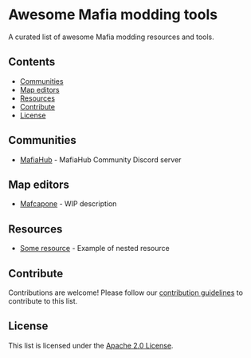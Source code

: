 # Awesome Mafia modding tools

A curated list of awesome Mafia modding resources and tools.

## Contents

- [Communities](#communities)
- [Map editors](#content)
- [Resources](#resources)
- [Contribute](#contribute)
- [License](#license)

## Communities

- [MafiaHub](https://discord.gg/eBQ4QHX) - MafiaHub Community Discord server

## Map editors

- [Mafcapone](https://github.com/user-attachments/files/16227907/Mafcapone.cl-1.zip) - WIP description

## Resources

- [Some resource](pages/resource1.md) - Example of nested resource

## Contribute

Contributions are welcome! Please follow our [contribution guidelines](CONTRIBUTING.md) to contribute to this list.

## License

This list is licensed under the [Apache 2.0 License](LICENSE).
